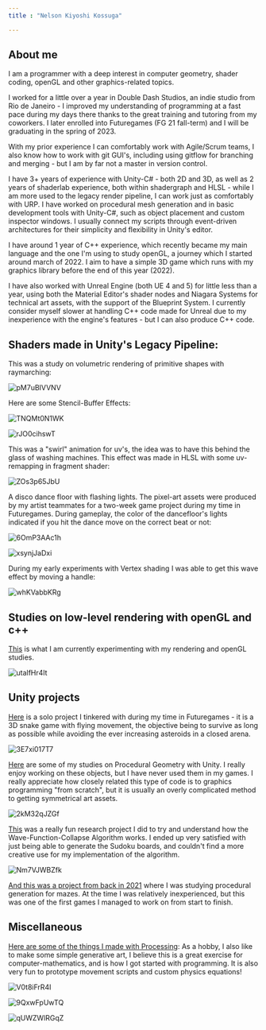 ```yaml
---
title : "Nelson Kiyoshi Kossuga"

---
```


## About me

I am a programmer with a deep interest in computer geometry, shader coding, openGL and other graphics-related topics. 

I worked for a little over a year in Double Dash Studios, an indie studio from Rio de Janeiro - I improved my understanding of programming at a fast pace during my days there thanks to the great training and tutoring from my coworkers. I later enrolled into Futuregames (FG 21 fall-term) and I will be graduating in the spring of 2023.

With my prior experience I can comfortably work with Agile/Scrum teams, I also know how to work with git GUI's, including using gitflow for branching and merging - but I am by far not a master in version control.

I have 3+ years of experience with Unity-C# - both 2D and 3D, as well as 2 years of shaderlab experience, both within shadergraph and HLSL - while I am more used to the legacy render pipeline, I can work just as comfortably with URP. I have worked on procedural mesh generation and in basic development tools with Unity-C#, such as object placement and custom inspector windows. I usually connect my scripts through event-driven architectures for their simplicity and flexibility in Unity's editor.

I have around 1 year of C++ experience, which recently became my main language and the one I'm using to study openGL, a journey which I started around march of 2022. I aim to have a simple 3D game which runs with my graphics library before the end of this year (2022).

I have also worked with Unreal Engine (both UE 4 and 5) for little less than a year, using both the Material Editor's shader nodes and Niagara Systems for technical art assets, with the support of the Blueprint System. I currently consider myself slower at handling C++ code made for Unreal due to my inexperience with the engine's features - but I can also produce C++ code.


## Shaders made in Unity's Legacy Pipeline:

This was a study on volumetric rendering of primitive shapes with raymarching:

![pM7uBIVVNV](https://user-images.githubusercontent.com/49330163/170143940-43665fe4-840a-4760-9147-b8d14f7c5537.gif)

Here are some Stencil-Buffer Effects:

![TNQMt0N1WK](https://user-images.githubusercontent.com/49330163/170146562-b57bb666-3558-4517-a35e-7998d4cc5be6.gif)

![rJO0cihswT](https://user-images.githubusercontent.com/49330163/170146610-a1da36fe-c770-422b-a458-9549a4e1760f.gif)

This was a "swirl" animation for uv's, the idea was to have this behind the glass of washing machines. 
This effect was made in HLSL with some uv-remapping in fragment shader:

![ZOs3p65JbU](https://user-images.githubusercontent.com/49330163/170147009-4c1fd5b6-f61f-4926-817a-c410cbf3ceb3.gif)

A disco dance floor with flashing lights. 
The pixel-art assets were produced by my artist teammates for a two-week game project during my time in Futuregames. 
During gameplay, the color of the dancefloor's lights indicated if you hit the dance move on the correct beat or not:

![6OmP3AAc1h](https://user-images.githubusercontent.com/49330163/170147717-a75e5591-5332-4380-9387-f4b23e0fe91b.gif)

![xsynjJaDxi](https://user-images.githubusercontent.com/49330163/170147769-d4baf960-cb71-491a-8766-4efb068b6217.gif)

During my early experiments with Vertex shading I was able to get this wave effect by moving a handle:

![whKVabbKRg](https://user-images.githubusercontent.com/49330163/170147287-a5860508-e343-4b3a-84cf-c8279e0c59f7.gif)


## Studies on low-level rendering with openGL and c++

[This](https://github.com/5Daydreams/StudiesOpenGL) is what I am currently experimenting with my rendering and openGL studies. 

![utalfHr4lt](https://user-images.githubusercontent.com/49330163/170142724-68b3aaed-7181-4514-a576-395abde7de5d.gif)


## Unity projects

[Here](https://github.com/5Daydreams/SnakeGameAlgorithms) is a solo project I tinkered with during my time in Futuregames - it is a 3D snake game with flying movement, the objective being to survive as long as possible while avoiding the ever increasing asteroids in a closed arena.

![3E7xi017T7](https://user-images.githubusercontent.com/49330163/170142710-bb71570c-5081-42a3-af78-a6a87559a019.gif)

[Here](https://github.com/5Daydreams/ProceduralGeometryUnity) are some of my studies on Procedural Geometry with Unity. 
I really enjoy working on these objects, but I have never used them in my games. I really appreciate how closely related this type of code is to graphics programming "from scratch", but it is usually an overly complicated method to getting symmetrical art assets.

![2kM32qJZGf](https://user-images.githubusercontent.com/49330163/170142698-15fc08ef-180b-4ed7-9849-2e5125c997e1.gif)

[This](https://github.com/5Daydreams/SudokuSolver) was a really fun research project I did to try and understand how the Wave-Function-Collapse Algorithm works. I ended up very satisfied with just being able to generate the Sudoku boards, and couldn't find a more creative use for my implementation of the algorithm.

![Nm7VJWBZfk](https://user-images.githubusercontent.com/49330163/170132395-fedd9b14-0df2-4d29-8ee5-fd47592033d1.gif)

[And this was a project from back in 2021](https://github.com/5Daydreams/GridMaze) where I was studying procedural generation for mazes. At the time I was relatively inexperienced, but this was one of the first games I managed to work on from start to finish.


## Miscellaneous

[Here are some of the things I made with Processing](https://github.com/5Daydreams/processing-procedural):
As a hobby, I also like to make some simple generative art, I believe this is a great exercise for computer-mathematics, and is how I got started with programming. It is also very fun to prototype movement scripts and custom physics equations!

![V0t8iFrR4I](https://user-images.githubusercontent.com/49330163/170142857-6b2b9317-999f-44aa-9349-42689db8b683.gif)

![9QxwFpUwTQ](https://user-images.githubusercontent.com/49330163/170142964-5fbb75a9-f205-49d3-8806-524e23b2a470.gif)

![qUWZWlRGqZ](https://user-images.githubusercontent.com/49330163/170143337-5c874873-5725-423a-a8a2-fa2a6a5020fa.gif)
